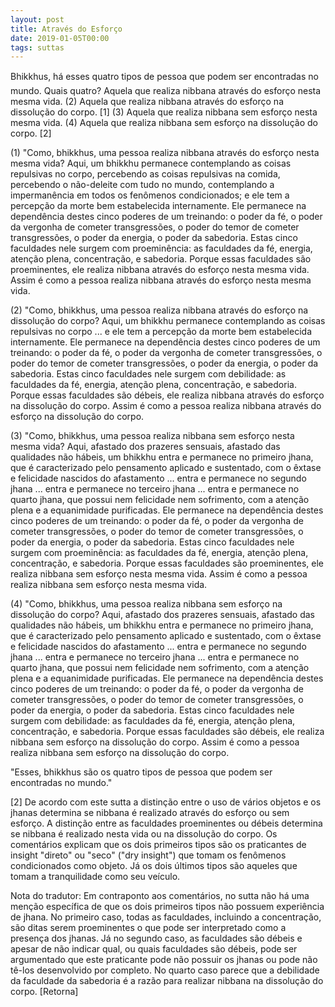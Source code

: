 ```yaml
---
layout: post
title: Através do Esforço
date: 2019-01-05T00:00
tags: suttas
---
```

Bhikkhus, há esses quatro tipos de pessoa que podem ser encontradas no mundo. Quais quatro? Aquela que realiza nibbana através do esforço nesta mesma vida. (2) Aquela que realiza nibbana através do esforço na dissolução do corpo. [1] (3) Aquela que realiza nibbana sem esforço nesta mesma vida. (4) Aquela que realiza nibbana sem esforço na dissolução do corpo. [2]

(1) "Como, bhikkhus, uma pessoa realiza nibbana através do esforço nesta mesma vida? Aqui, um bhikkhu permanece contemplando as coisas repulsivas no corpo, percebendo as coisas repulsivas na comida, percebendo o não-deleite com tudo no mundo, contemplando a impermanência em todos os fenômenos condicionados; e ele tem a percepção da morte bem estabelecida internamente. Ele permanece na dependência destes cinco poderes de um treinando: o poder da fé, o poder da vergonha de cometer transgressões, o poder do temor de cometer transgressões, o poder da energia, o poder da sabedoria. Estas cinco faculdades nele surgem com proeminência: as faculdades da fé, energia, atenção plena, concentração, e sabedoria. Porque essas faculdades são proeminentes, ele realiza nibbana através do esforço nesta mesma vida. Assim é como a pessoa realiza nibbana através do esforço nesta mesma vida.

(2) "Como, bhikkhus, uma pessoa realiza nibbana através do esforço na dissolução do corpo? Aqui, um bhikkhu permanece contemplando as coisas repulsivas no corpo ... e ele tem a percepção da morte bem estabelecida internamente. Ele permanece na dependência destes cinco poderes de um treinando: o poder da fé, o poder da vergonha de cometer transgressões, o poder do temor de cometer transgressões, o poder da energia, o poder da sabedoria. Estas cinco faculdades nele surgem com debilidade: as faculdades da fé, energia, atenção plena, concentração, e sabedoria. Porque essas faculdades são débeis, ele realiza nibbana através do esforço na dissolução do corpo. Assim é como a pessoa realiza nibbana através do esforço na dissolução do corpo.

(3) "Como, bhikkhus, uma pessoa realiza nibbana sem esforço nesta mesma vida? Aqui, afastado dos prazeres sensuais, afastado das qualidades não hábeis, um bhikkhu entra e permanece no primeiro jhana, que é caracterizado pelo pensamento aplicado e sustentado, com o êxtase e felicidade nascidos do afastamento ... entra e permanece no segundo jhana ... entra e permanece no terceiro jhana ... entra e permanece no quarto jhana, que possui nem felicidade nem sofrimento, com a atenção plena e a equanimidade purificadas. Ele permanece na dependência destes cinco poderes de um treinando: o poder da fé, o poder da vergonha de cometer transgressões, o poder do temor de cometer transgressões, o poder da energia, o poder da sabedoria. Estas cinco faculdades nele surgem com proeminência: as faculdades da fé, energia, atenção plena, concentração, e sabedoria. Porque essas faculdades são proeminentes, ele realiza nibbana sem esforço nesta mesma vida. Assim é como a pessoa realiza nibbana sem esforço nesta mesma vida.

(4) "Como, bhikkhus, uma pessoa realiza nibbana sem esforço na dissolução do corpo? Aqui, afastado dos prazeres sensuais, afastado das qualidades não hábeis, um bhikkhu entra e permanece no primeiro jhana, que é caracterizado pelo pensamento aplicado e sustentado, com o êxtase e felicidade nascidos do afastamento ... entra e permanece no segundo jhana ... entra e permanece no terceiro jhana ... entra e permanece no quarto jhana, que possui nem felicidade nem sofrimento, com a atenção plena e a equanimidade purificadas. Ele permanece na dependência destes cinco poderes de um treinando: o poder da fé, o poder da vergonha de cometer transgressões, o poder do temor de cometer transgressões, o poder da energia, o poder da sabedoria. Estas cinco faculdades nele surgem com debilidade: as faculdades da fé, energia, atenção plena, concentração, e sabedoria. Porque essas faculdades são débeis, ele realiza nibbana sem esforço na dissolução do corpo. Assim é como a pessoa realiza nibbana sem esforço na dissolução do corpo.

"Esses, bhikkhus são os quatro tipos de pessoa que podem ser encontradas no mundo."

[2] De acordo com este sutta a distinção entre o uso de vários objetos e os jhanas determina se nibbana é realizado através do esforço ou sem esforço. A distinção entre as faculdades proeminentes ou débeis determina se nibbana é realizado nesta vida ou na dissolução do corpo. Os comentários explicam que os dois primeiros tipos são os praticantes de insight "direto" ou "seco" ("dry insight") que tomam os fenômenos condicionados como objeto. Já os dois últimos tipos são aqueles que tomam a tranquilidade como seu veículo.

Nota do tradutor: Em contraponto aos comentários, no sutta não há uma menção específica de que os dois primeiros tipos não possuem experiência de jhana. No primeiro caso, todas as faculdades, incluindo a concentração, são ditas serem proeminentes o que pode ser interpretado como a presença dos jhanas. Já no segundo caso, as faculdades são débeis e apesar de não indicar qual, ou quais faculdades são débeis, pode ser argumentado que este praticante pode não possuir os jhanas ou pode não tê-los desenvolvido por completo. No quarto caso parece que a debilidade da faculdade da sabedoria é a razão para realizar nibbana na dissolução do corpo. [Retorna]

